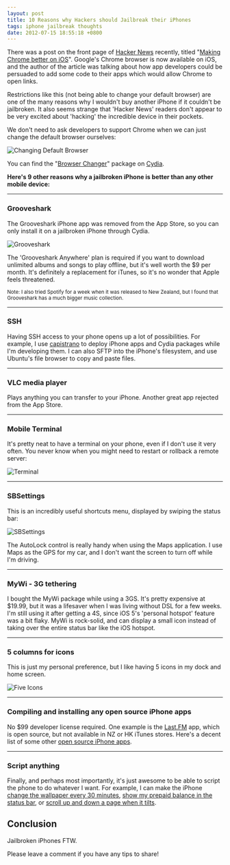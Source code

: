 ```yaml
---
layout: post
title: 10 Reasons why Hackers should Jailbreak their iPhones
tags: iphone jailbreak thoughts
date: 2012-07-15 18:55:18 +0800
---
```


There was a post on the front page of [Hacker News](http://news.ycombinator.com/) recently, titled "[Making Chrome better on iOS](http://raphaelcaixeta.com/blog/2012/07/09/making-chrome-better-on-ios/)". Google's Chrome browser is now available on iOS, and the author of the article was talking about how app developers could be persuaded to add some code to their apps which would allow Chrome to open links.

Restrictions like this (not being able to change your default browser) are one of the many reasons why I wouldn't buy another iPhone if it couldn't be jailbroken.
It also seems strange that 'Hacker News' readers don't appear to be very excited about 'hacking' the incredible device in their pockets.

We don't need to ask developers to support Chrome when we can just change the default browser ourselves:

<img src="/images/posts/2012/07/browser_changer.png" alt="Changing Default Browser" />

You can find the "[Browser Changer](http://cydia.saurik.com/package/jp.tom-go.openopera)" package on [Cydia](http://cydia.saurik.com/).


**Here's 9 other reasons why a jailbroken iPhone is better than any other mobile device:**

<hr/>

### Grooveshark
  
The Grooveshark iPhone app was removed from the App Store, so you can only install it on a jailbroken iPhone through Cydia.

<img src="/images/posts/2012/07/grooveshark.png" alt="Grooveshark" />

The 'Grooveshark Anywhere' plan is required if you want to download unlimited albums and songs to play offline, but it's well worth the $9 per month. 
It's definitely a replacement for iTunes, so it's no wonder that Apple feels threatened. 

<small>Note: I also tried Spotify for a week when it was released to New Zealand, but I found that Grooveshark has a much bigger music collection.</small>

<hr/>

### SSH

Having SSH access to your phone opens up a lot of possibilities. For example, I use [capistrano](https://github.com/capistrano/capistrano/wiki/) to deploy iPhone apps and Cydia packages while I'm developing them.
I can also SFTP into the iPhone's filesystem, and use Ubuntu's file browser to copy and paste files.

<hr/>

### VLC media player
  
Plays anything you can transfer to your iPhone. Another great app rejected from the App Store. 

<hr/>

### Mobile Terminal

It's pretty neat to have a terminal on your phone, even if I don't use it very often.
You never know when you might need to restart or rollback a remote server:

<img src="/images/posts/2012/07/terminal.png" alt="Terminal" />

<hr/>

### SBSettings
  
This is an incredibly useful shortcuts menu, displayed by swiping the status bar:

<img src="/images/posts/2012/07/sbsettings.png" alt="SBSettings" />

The AutoLock control is really handy when using the Maps application. I use Maps as the GPS for my car, and I don't want the screen to turn off while I'm driving.

<hr/>

### MyWi - 3G tethering

I bought the MyWi package while using a 3GS. It's pretty expensive at $19.99,
but it was a lifesaver when I was living without DSL for a few weeks.
I'm still using it after getting a 4S, since iOS 5's 'personal hotspot' feature was a bit flaky.
MyWi is rock-solid, and can display a small icon instead of taking over the entire status bar like the iOS hotspot.

<hr/>

### 5 columns for icons

This is just my personal preference, but I like having 5 icons in my dock and home screen.

<img src="/images/posts/2012/07/five-icons.png" alt="Five Icons" />

<hr/>

### Compiling and installing any open source iPhone apps

No $99 developer license required. One example is the [Last.FM](https://github.com/c99koder/lastfm-iphone) app, which is open source, but not available in NZ or HK iTunes stores.
Here's a decent list of some other [open source iPhone apps](http://maniacdev.com/2010/06/35-open-source-iphone-app-store-apps-updated-with-10-new-apps/).

<hr/>

### Script anything

Finally, and perhaps most importantly, it's just awesome to be able to script the phone to do whatever I want.
For example, I can make the iPhone [change the wallpaper every 30 minutes](http://madebynathan.com/2011/07/20/automatically-change-iphone-wallpaper-every-30-minutes/), [show my prepaid balance in the status bar](http://madebynathan.com/2010/12/26/ios-tweak-replace-operator-with-current-prepaid-balance/), or [scroll up and down a page when it tilts](https://github.com/ndbroadbent/quickscrollplus).


## Conclusion

Jailbroken iPhones FTW.

Please leave a comment if you have any tips to share!